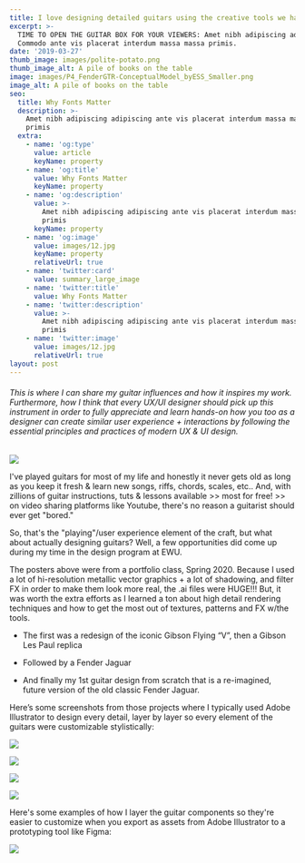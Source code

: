 ```yaml
---
title: I love designing detailed guitars using the creative tools we have
excerpt: >-
  TIME TO OPEN THE GUITAR BOX FOR YOUR VIEWERS: Amet nibh adipiscing adipiscing.
  Commodo ante vis placerat interdum massa massa primis.
date: '2019-03-27'
thumb_image: images/polite-potato.png
thumb_image_alt: A pile of books on the table
image: images/P4_FenderGTR-ConceptualModel_byESS_Smaller.png
image_alt: A pile of books on the table
seo:
  title: Why Fonts Matter
  description: >-
    Amet nibh adipiscing adipiscing ante vis placerat interdum massa massa
    primis
  extra:
    - name: 'og:type'
      value: article
      keyName: property
    - name: 'og:title'
      value: Why Fonts Matter
      keyName: property
    - name: 'og:description'
      value: >-
        Amet nibh adipiscing adipiscing ante vis placerat interdum massa massa
        primis
      keyName: property
    - name: 'og:image'
      value: images/12.jpg
      keyName: property
      relativeUrl: true
    - name: 'twitter:card'
      value: summary_large_image
    - name: 'twitter:title'
      value: Why Fonts Matter
    - name: 'twitter:description'
      value: >-
        Amet nibh adipiscing adipiscing ante vis placerat interdum massa massa
        primis
    - name: 'twitter:image'
      value: images/12.jpg
      relativeUrl: true
layout: post
---
```

###### *This is where I can share my guitar influences and how it inspires my work. Furthermore, how I think that every UX/UI designer should pick up this instrument in order to fully appreciate and learn hands-on how you too as a designer can create similar user experience + interactions by following the essential principles and practices of modern UX & UI design.*

![](/\_static/app-assets/enthusiastic-pluto.png)

I've played guitars for most of my life and honestly it never gets old as long as you keep it fresh & learn new songs, riffs, chords, scales, etc.. And, with zillions of guitar instructions, tuts & lessons available >> most for free! >> on video sharing platforms like Youtube, there's no reason a guitarist should ever get "bored."

So, that's the "playing"/user experience element of the craft, but what about actually designing guitars? Well, a few opportunities did come up during my time in the design program at EWU. 

The posters above were from a portfolio class, Spring 2020. Because I used a lot of hi-resolution metallic vector graphics + a lot of shadowing, and filter FX in order to make them look more real, the .ai files were HUGE!!! But, it was worth the extra efforts as I learned a ton about high detail rendering techniques and how to get the most out of textures, patterns and FX w/the tools.

*   The first was a redesign of the iconic Gibson Flying “V”, then a Gibson Les Paul replica

*   Followed by a Fender Jaguar

*   And finally my 1st guitar design from scratch that is a re-imagined, future version of the old classic Fender Jaguar.

Here’s some screenshots from those projects where I typically used Adobe Illustrator to design every detail, layer by layer so every element of the guitars were customizable stylistically:

![](/\_static/app-assets/Fender-Jaguar_Redesign_ScrnSht1.png)

![](/\_static/app-assets/Fender-Jaguar_Redesign_ScrnSht3.png)

![](/\_static/app-assets/Fender-Jaguar_Redesign_ScrnSht2A.png)

![](/\_static/app-assets/Fender-Jaguar_Redesign_ScrnSht4.png)

Here's some examples of how I layer the guitar components so they're easier to customize when you export as assets from Adobe Illustrator to a prototyping tool like Figma:

![](/\_static/app-assets/charming-chestnut.png)

